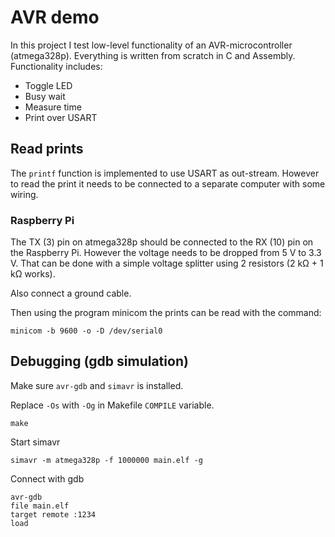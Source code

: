# AVR demo
In this project I test low-level functionality of an AVR-microcontroller
(atmega328p). Everything is written from scratch in C and Assembly.
Functionality includes:
- Toggle LED
- Busy wait
- Measure time
- Print over USART

## Read prints
The `printf` function is implemented to use USART as out-stream. However to
read the print it needs to be connected to a separate computer with some
wiring.

### Raspberry Pi

The TX (3) pin on atmega328p should be connected to the RX (10) pin on the
Raspberry Pi. However the voltage needs to be dropped from 5 V to 3.3 V. That
can be done with a simple voltage splitter using 2 resistors (2 kΩ + 1 kΩ
works).

Also connect a ground cable.

Then using the program minicom the prints can be read with the command:
```
minicom -b 9600 -o -D /dev/serial0
```

## Debugging (gdb simulation)

Make sure `avr-gdb` and `simavr` is installed.

Replace `-Os` with `-Og` in Makefile `COMPILE` variable.
```
make
```

Start simavr
```
simavr -m atmega328p -f 1000000 main.elf -g
```
Connect with gdb
```
avr-gdb
file main.elf
target remote :1234
load
```

